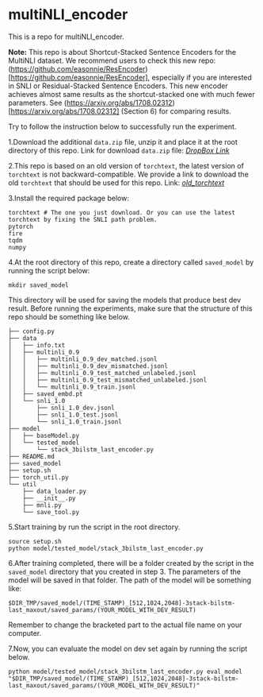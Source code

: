 # multiNLI_encoder
This is a repo for multiNLI_encoder.

**Note:**
This repo is about Shortcut-Stacked Sentence Encoders for the MultiNLI dataset. We recommend users to check this new repo: (https://github.com/easonnie/ResEncoder)[https://github.com/easonnie/ResEncoder], especially if you are interested in SNLI or Residual-Stacked Sentence Encoders. This new encoder achieves almost same results as the shortcut-stacked one with much fewer parameters. See (https://arxiv.org/abs/1708.02312)[https://arxiv.org/abs/1708.02312] (Section 6) for comparing results.

Try to follow the instruction below to successfully run the experiment.

1.Download the additional `data.zip` file, unzip it and place it at the root directory of this repo.
Link for download `data.zip` file: [*DropBox Link*](https://www.dropbox.com/sh/kq81vmcmwktlyji/AADRVQRh9MdcXTkTQct7QlQFa?dl=0)

2.This repo is based on an old version of `torchtext`, the latest version of `torchtext` is not backward-compatible.
We provide a link to download the old `torchtext` that should be used for this repo. Link: [*old_torchtext*](https://www.dropbox.com/sh/n8ipkm1ng8f6d5u/AADg4KhwQMwz4xFkVJafgUMma?dl=0)

3.Install the required package below:
```
torchtext # The one you just download. Or you can use the latest torchtext by fixing the SNLI path problem.
pytorch
fire
tqdm
numpy
```

4.At the root directory of this repo, create a directory called `saved_model` by running the script below:
```
mkdir saved_model
```
This directory will be used for saving the models that produce best dev result.
Before running the experiments, make sure that the structure of this repo should be something like below.
```
├── config.py
├── data
│   ├── info.txt
│   ├── multinli_0.9
│   │   ├── multinli_0.9_dev_matched.jsonl
│   │   ├── multinli_0.9_dev_mismatched.jsonl
│   │   ├── multinli_0.9_test_matched_unlabeled.jsonl
│   │   ├── multinli_0.9_test_mismatched_unlabeled.jsonl
│   │   └── multinli_0.9_train.jsonl
│   ├── saved_embd.pt
│   └── snli_1.0
│       ├── snli_1.0_dev.jsonl
│       ├── snli_1.0_test.jsonl
│       └── snli_1.0_train.jsonl
├── model
│   ├── baseModel.py
│   └── tested_model
│       └── stack_3bilstm_last_encoder.py
├── README.md
├── saved_model
├── setup.sh
├── torch_util.py
└── util
    ├── data_loader.py
    ├── __init__.py
    ├── mnli.py
    └── save_tool.py
```

5.Start training by run the script in the root directory.
```
source setup.sh
python model/tested_model/stack_3bilstm_last_encoder.py
```

6.After training completed, there will be a folder created by the script in the `saved_model` directory that you created in step 3.
The parameters of the model will be saved in that folder. The path of the model will be something like:
```
$DIR_TMP/saved_model/(TIME_STAMP)_[512,1024,2048]-3stack-bilstm-last_maxout/saved_params/(YOUR_MODEL_WITH_DEV_RESULT)
```
Remember to change the bracketed part to the actual file name on your computer.

7.Now, you can evaluate the model on dev set again by running the script below.
```
python model/tested_model/stack_3bilstm_last_encoder.py eval_model "$DIR_TMP/saved_model/(TIME_STAMP)_[512,1024,2048]-3stack-bilstm-last_maxout/saved_params/(YOUR_MODEL_WITH_DEV_RESULT)"
```

